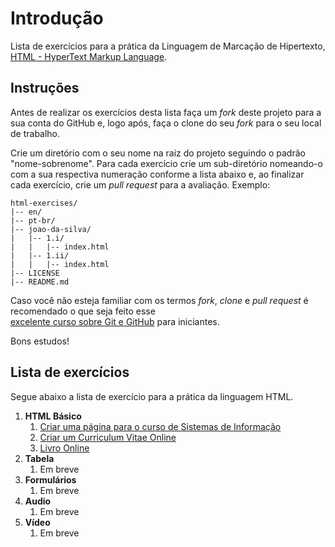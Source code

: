 # Introdução

Lista de exercícios para a prática da Linguagem de Marcação de Hipertexto, [HTML - HyperText Markup Language](https://developer.mozilla.org/en-US/docs/Learn/Getting_started_with_the_web/HTML_basics).

## Instruções

Antes de realizar os exercícios desta lista faça um *fork* deste projeto para a sua conta do GitHub e, logo após, faça
o clone do seu *fork* para o seu local de trabalho.

Crie um diretório com o seu nome na raiz do projeto seguindo o padrão "nome-sobrenome". Para cada exercício 
crie um sub-diretório nomeando-o com a sua respectiva numeração conforme a lista abaixo e, ao finalizar cada exercício, 
crie um *pull request* para a avaliação. Exemplo:

```
html-exercises/
|-- en/
|-- pt-br/
|-- joao-da-silva/
|   |-- 1.i/
|   |   |-- index.html
|   |-- 1.ii/
|   |   |-- index.html
|-- LICENSE
|-- README.md
```

Caso você não esteja familiar com os termos *fork*, *clone* e *pull request* é recomendado o que seja feito esse  
[excelente curso sobre Git e GitHub](http://willianjusten.teachable.com/p/git-e-github-para-iniciantes) para iniciantes.

Bons estudos!

## Lista de exercícios

Segue abaixo a lista de exercício para a prática da linguagem HTML.

1. **HTML Básico**
    1. [Criar uma página para o curso de Sistemas de Informação](1.i/README.md)
    1. [Criar um Curriculum Vitae Online](1.ii/README.md)
    1. [Livro Online](1.iii/README.md)
1. **Tabela**
    1. Em breve
1. **Formulários**
    1. Em breve
1. **Audio**
    1. Em breve
1. **Vídeo**
    1. Em breve
